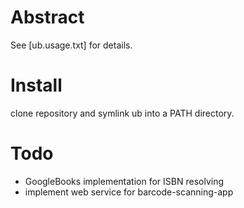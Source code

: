 # Abstract

See [ub.usage.txt] for details.

# Install

clone repository and symlink ub into a PATH directory.

# Todo

* GoogleBooks implementation for ISBN resolving
* implement web service for barcode-scanning-app
 
